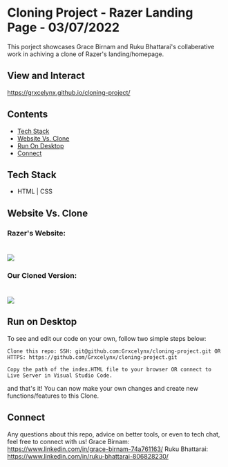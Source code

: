 # Cloning Project - Razer Landing Page - 03/07/2022

This porject showcases Grace Birnam and Ruku Bhattarai's collaberative work in achiving a clone of Razer's landing/homepage. 

## View and Interact
https://grxcelynx.github.io/cloning-project/
## Contents 
* [Tech Stack](#stack)
* [Website Vs. Clone](#app)
* [Run On Desktop](#run)
* [Connect](#connect)

## <a name="stack" ></a>Tech Stack
* HTML | CSS 

## <a name="app"></a>Website Vs. Clone
### Razer's Website:

# <img src="https://github.com/Grxcelynx/cloning-project/blob/main/img/website.gif">

### Our Cloned Version:

# <img src="https://github.com/Grxcelynx/cloning-project/blob/main/img/clone.gif">


## <a name="run"></a> Run on Desktop

To see and edit our code on your own, follow two simple steps below: 

```
Clone this repo: SSH: git@github.com:Grxcelynx/cloning-project.git OR HTTPS: https://github.com/Grxcelynx/cloning-project.git
```
```
Copy the path of the index.HTML file to your browser OR connect to Live Server in Visual Studio Code.
```
and that's it! You can now make your own changes and create new functions/features to this Clone. 



## <a name="connect"></a>Connect
Any questions about this repo, advice on better tools, or even to tech chat, feel free to connect with us! 
Grace Birnam:
https://www.linkedin.com/in/grace-birnam-74a761163/
Ruku Bhattarai:
https://www.linkedin.com/in/ruku-bhattarai-806828230/

